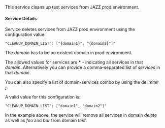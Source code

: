 This service cleans up test services from JAZZ prod environment.

#### Service Details

Service deletes services from JAZZ prod environment using the configuration value:

```
"CLEANUP_DOMAIN_LIST": ["{domain1}", "{domain2}"]"
```

The *domain* has to be an existent domain in prod environment. 

The allowed values for services are **&ast;** - indicating all services in that *domain*. Alternatively you can provide a comma-separated list of *services* in that *domain*. 

You can also specify a list of domain-services combo by using the delimiter **;**.

A valid value for this configuration is:  
```
"CLEANUP_DOMAIN_LIST": ["domain1", "domain2"]"
```

In the example above, the service will remove all services in domain *delete* as well as *foo* and *bar* from domain *test*.
